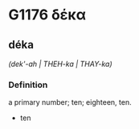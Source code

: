 # G1176 δέκα

## déka

_(dek'-ah | THEH-ka | THAY-ka)_

### Definition

a primary number; ten; eighteen, ten.

- ten

